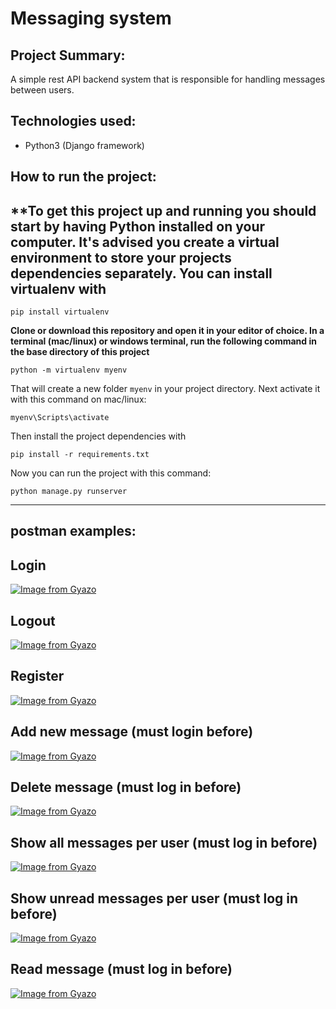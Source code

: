# Messaging system

## Project Summary:

A simple rest API backend system that is responsible for handling
messages between users.

## Technologies used:

- Python3 (Django framework)

## How to run the project:

**To get this project up and running you should start by having Python installed on your computer. It's advised you create a virtual environment to store your projects dependencies separately. You can install virtualenv with
---

```
pip install virtualenv
```

**Clone or download this repository and open it in your editor of choice. In a terminal (mac/linux) or windows terminal, run the following command in the base directory of this project**

```
python -m virtualenv myenv
```
That will create a new folder `myenv` in your project directory. Next activate it with this command on mac/linux:

```
myenv\Scripts\activate
```
Then install the project dependencies with

```
pip install -r requirements.txt
```
Now you can run the project with this command:

```
python manage.py runserver
```
---



## postman examples:

## Login

[![Image from Gyazo](https://i.gyazo.com/c4afb0cc4b529f1035649879569a1730.png)](https://gyazo.com/c4afb0cc4b529f1035649879569a1730)


## Logout

[![Image from Gyazo](https://i.gyazo.com/1bde423ecefd0ce3dcb067bd848c3230.png)](https://gyazo.com/1bde423ecefd0ce3dcb067bd848c3230)


## Register

[![Image from Gyazo](https://i.gyazo.com/ce6f95643c7fb9af4b7b06873927951e.png)](https://gyazo.com/ce6f95643c7fb9af4b7b06873927951e)


## Add new message (must login before)

[![Image from Gyazo](https://i.gyazo.com/99cb91a48b0e0a0f86301c66c20bbc8d.png)](https://gyazo.com/99cb91a48b0e0a0f86301c66c20bbc8d)


## Delete message (must log in before)

[![Image from Gyazo](https://i.gyazo.com/3e0f8340538d6d51d71e05e3829b4496.png)](https://gyazo.com/3e0f8340538d6d51d71e05e3829b4496)


## Show all messages per user (must log in before)

[![Image from Gyazo](https://i.gyazo.com/42be85748bc82585afce62f9e13bc48a.png)](https://gyazo.com/42be85748bc82585afce62f9e13bc48a)
 
 
## Show unread messages per user (must log in before)

[![Image from Gyazo](https://i.gyazo.com/6f1a859547f9c50f54e2a235bfc399a9.png)](https://gyazo.com/6f1a859547f9c50f54e2a235bfc399a9)


## Read message (must log in before)

[![Image from Gyazo](https://i.gyazo.com/2cc11b0284dc1d9845416af54d2a56a1.png)](https://gyazo.com/2cc11b0284dc1d9845416af54d2a56a1)

